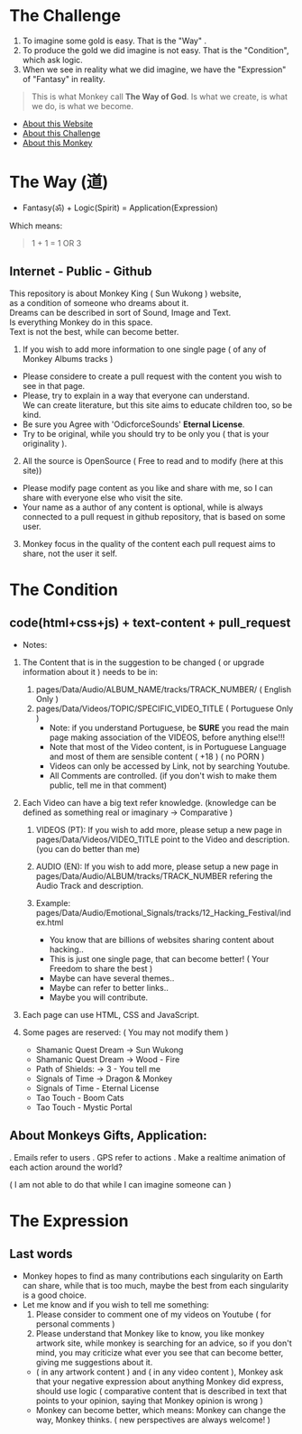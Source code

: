 # The Challenge

1. To imagine some gold is easy. That is the "Way" . 
2. To produce the gold we did imagine is not easy. That is the "Condition", which ask logic.
3. When we see in reality what we did imagine, we have the "Expression" of "Fantasy" in reality.

> This is what Monkey call **The Way of God**. Is what we create, is what we do, is what we become.  

- [About this Website](https://art.odicforcesounds.com)
- [About this Challenge](https://wiki.odicforcesounds.com)
- [About this Monkey](https://book.odicforcesounds.com)

# The Way (道)

- Fantasy(ॐ) + Logic(Spirit) = Application(Expression)

Which means: 

> 1 + 1 = 1 OR 3 

## Internet - Public - Github

This repository is about Monkey King ( Sun Wukong ) website, <br>
as a condition of someone who dreams about it.<br>
Dreams can be described in sort of Sound, Image and Text.<br>
Is everything Monkey do in this space. <br> 
Text is not the best, while can become better. 

1. If you wish to add more information to one single page ( of any of Monkey Albums tracks )

-   Please considere to create a pull request with the content you wish to see in that page.<br>
-   Please, try to explain in a way that everyone can understand. <br>
    We can create literature, but this site aims to educate children too, so be kind. <br>
-   Be sure you Agree with 'OdicforceSounds' <b>Eternal License</b>. <br>
-   Try to be original, while you should try to be only you ( that is your originality ).

2. All the source is OpenSource ( Free to read and to modify (here at this site))

-   Please modify page content as you like and share with me, so I can share with everyone else who visit the site. <br>
-   Your name as a author of any content is optional, while is always connected to a pull request in github repository, that is based on some user.

3. Monkey focus in the quality of the content each pull request aims to share, not the user it self.

# The Condition

## code(html+css+js) + text-content + pull_request

-   Notes:

1. The Content that is in the suggestion to be changed ( or upgrade information about it ) needs to be in:
    1. pages/Data/Audio/ALBUM_NAME/tracks/TRACK_NUMBER/ ( English Only )
    2. pages/Data/Videos/TOPIC/SPECIFIC_VIDEO_TITLE ( Portuguese Only )
        - Note: if you understand Portuguese, be <b>SURE</b> you read the main page making association of the VIDEOS, before anything else!!!
        - Note that most of the Video content, is in Portuguese Language and most of them are sensible content ( +18 ) ( no PORN )
        - Videos can only be accessed by Link, not by searching Youtube.
        - All Comments are controlled. (if you don't wish to make them public, tell me in that comment)
2. Each Video can have a big text refer knowledge. (knowledge can be defined as something real or imaginary -> Comparative )
    
    1. VIDEOS (PT): If you wish to add more, please setup a new page in pages/Data/Videos/VIDEO_TITLE point to the Video and description. (you can do better than me)
    2. AUDIO (EN): If you wish to add more, please setup a new page in pages/Data/Audio/ALBUM/tracks/TRACK_NUMBER refering the Audio Track and description.
    3. Example: pages/Data/Audio/Emotional_Signals/tracks/12_Hacking_Festival/index.html
       
        - You know that are billions of websites sharing content about hacking..
        - This is just one single page, that can become better! ( Your Freedom to share the best )
        - Maybe can have several themes..
        - Maybe can refer to better links..
        - Maybe you will contribute.

3. Each page can use HTML, CSS and JavaScript.
4. Some pages are reserved: ( You may not modify them )

    - Shamanic Quest Dream -> Sun Wukong
    - Shamanic Quest Dream -> Wood - Fire 
    - Path of Shields: -> 3 - You tell me
    - Signals of Time -> Dragon & Monkey 
    - Signals of Time - Eternal License 
    - Tao Touch - Boom Cats 
    - Tao Touch - Mystic Portal 

## About Monkeys Gifts, Application:

. Emails refer to users
. GPS refer to actions
. Make a realtime animation of each action around the world? 

( I am not able to do that while I can imagine someone can )

# The Expression

## Last words

-   Monkey hopes to find as many contributions each singularity on Earth can share, while that is too much, maybe the best from each singularity is a good choice.
-   Let me know and if you wish to tell me something:
    1. Please consider to comment one of my videos on Youtube ( for personal comments )
    2. Please understand that Monkey like to know, you like monkey artwork site, while monkey is searching for an advice, so if you don't mind, you may criticize what ever you see that can become better, giving me suggestions about it.
    -   ( in any artwork content ) and ( in any video content ), Monkey ask that your negative expression about anything Monkey did express, should use logic ( comparative content that is described in text that points to your opinion, saying that Monkey opinion is wrong )
    -   Monkey can become better, which means: Monkey can change the way, Monkey thinks. ( new perspectives are always welcome! )
